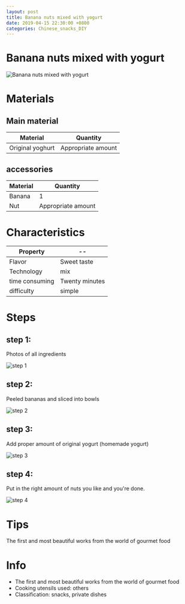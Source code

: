 ```yaml
---
layout: post
title: Banana nuts mixed with yogurt
date: 2019-04-15 22:30:00 +0800
categories: Chinese_snacks_DIY
---
```


# Banana nuts mixed with yogurt

![Banana nuts mixed with yogurt]({{site.baseurl}}/img/447372/447372.jpg)

# Materials


## Main material

Material|Quantity
--|--
Original yoghurt|Appropriate amount

## accessories

Material|Quantity
--|--
Banana|1
Nut|Appropriate amount

# Characteristics

Property|--
--|--
Flavor|Sweet taste
Technology|mix
time consuming|Twenty minutes
difficulty|simple

# Steps

## step 1:

Photos of all ingredients

![step 1]({{site.baseurl}}/img/447372/1.jpg)

## step 2:

Peeled bananas and sliced into bowls

![step 2]({{site.baseurl}}/img/447372/2.jpg)

## step 3:

Add proper amount of original yogurt (homemade yogurt)

![step 3]({{site.baseurl}}/img/447372/3.jpg)

## step 4:

Put in the right amount of nuts you like and you're done.

![step 4]({{site.baseurl}}/img/447372/4.jpg)

# Tips

The first and most beautiful works from the world of gourmet food

# Info

- The first and most beautiful works from the world of gourmet food
- Cooking utensils used: others
- Classification: snacks, private dishes